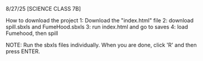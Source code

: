 8/27/25 [SCIENCE CLASS 7B]

How to download the project
1: Download the "index.html" file
2: download spill.sbxls and FumeHood.sbxls
3: run index.html and go to saves
4: load Fumehood, then spill

NOTE: Run the sbxls files individually. When you are done, click 'R' and then press ENTER.
